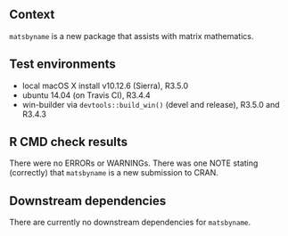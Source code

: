 ## Context

`matsbyname` is a new package that assists with matrix mathematics.

## Test environments
* local macOS X install v10.12.6 (Sierra), R3.5.0
* ubuntu 14.04 (on Travis CI), R3.4.4
* win-builder via `devtools::build_win()` (devel and release), R3.5.0 and R3.4.3

## R CMD check results
There were no ERRORs or WARNINGs.
There was one NOTE stating (correctly) that `matsbyname` is a new submission to CRAN. 

## Downstream dependencies
There are currently no downstream dependencies for `matsbyname`.